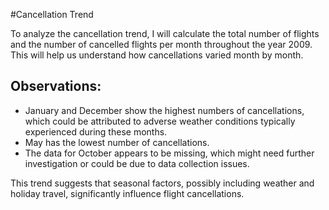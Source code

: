 #Cancellation Trend

To analyze the cancellation trend, I will calculate the total number of flights and the number of cancelled flights per month throughout the year 2009. 
This will help us understand how cancellations varied month by month.

## Observations:

- January and December show the highest numbers of cancellations, which could be attributed to adverse weather conditions typically experienced during these months.
- May has the lowest number of cancellations.
- The data for October appears to be missing, which might need further investigation or could be due to data collection issues.

This trend suggests that seasonal factors, possibly including weather and holiday travel, significantly influence flight cancellations.
